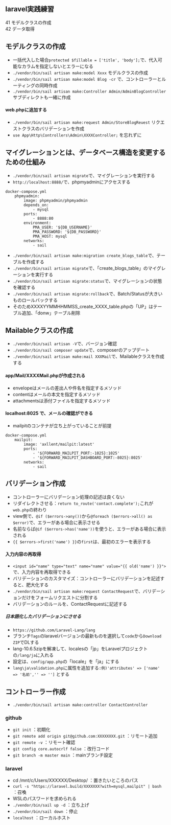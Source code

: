 ## laravel実践練習
41 モデルクラスの作成<br>
42 データ取得

## モデルクラスの作成
- 一括代入した場合`protected $fillable = ['title', 'body'];`で、代入可能なカラムを指定しないとエラーになる
- `./vendor/bin/sail artisan make:model Xxxx` モデルクラスの作成
- `./vendor/bin/sail artisan make:model Blog -cr` で、コントローラーとルーティングの同時作成
- `./vendor/bin/sail artisan make:Controller Admin/AdminBlogController` サブディレクトも一緒に作成


#### web.phpに追加する
- `./vendor/bin/sail artisan make:request Admin/StoreBlogReuest` リクエストクラスのバリデーションを作成
- `use App\Http\Controllers\Admin\XXXXController;` を忘れずに



## マイグレーションとは、データベース構造を変更するための仕組み
- `./vendor/bin/sail artisan migrate`で、マイグレーションを実行する
- `http://localhost:8888/`で、phpmyadminにアクセスする
~~~
docker-compose.yml
    phpmyadmin:
        image: phpmyadmin/phpmyadmin
        depends_on:
            - mysql
        ports:
            - 8888:80
        environment:
            PMA_USER: '${DB_USERNAME}'
            PMA_PASSWORD: '${DB_PASSWORD}'
            PMA_HOST: mysql
        networks:
            - sail
~~~
- `./vendor/bin/sail artisan make:migration create_blogs_table`で、テーブルを作成する
- `./vendor/bin/sail artisan migrate`で、「create_blogs_table」のマイグレーションを実行する
- `./vendor/bin/sail artisan migrate:status`で、マイグレーションの状態を確認する
- `./vendor/bin/sail artisan migrate:rollback`で、Batch/Statusが大きいものロールバックする
- そのためXXXXYYMMHHMMSS_create_XXXX_table.phpの「UP」はテーブル追加、「donw」テーブル削除

## Mailableクラスの作成
- `./vendor/bin/sail artisan -V`で、バージョン確認
- `./vendor/bin/sail composer update`で、composerのアップデート
- `./vendor/bin/sail artisan make:mail XXXMail`で、Mailableクラスを作成する

#### app/Mail/XXXXMail.phpが作成される
- envelopeはメールの差出人や件名を指定するメソッド
- contentはメールの本文を指定するメソッド
- attachmentsは添付ファイルを指定するメソッド

#### localhost:8025 で、メールの確認ができる
- mailpitのコンテナが立ち上がっていることが前提

~~~
docker-compose.yml
    mailpit:
        image: 'axllent/mailpit:latest'
        ports:
            - '${FORWARD_MAILPIT_PORT:-1025}:1025'
            - '${FORWARD_MAILPIT_DASHBOARD_PORT:-8025}:8025'
        networks:
            - sail
~~~


## バリデーション作成
- コントローラーにバリデーション処理の記述は良くない
- リダイレクトさせる：`return to_route('contact.complete');`これが`web.php`の終わり
- view側で、`@if ($errors->any())`から`@foreach ($errors->all() as $error)`で、エラーがある場合に表示させる
- 名前ならば`@if ($errors->has('name'))`を使うと、エラーがある場合に表示される
- `{{ $errors->first('name') }}`の`first`は、最初のエラーを表示する

#### 入力内容の再取得
- `<input id="name" type="text" name="name" value="{{ old('name') }}">`で、入力内容を再取得できる
- バリデーションのカスタマイズ：コントローラーにバリデーションを記述すると、肥大化する
- `./vendor/bin/sail artisan make:request ContactRequest`で、バリデーションだけをフォームリクエストに分割する
- バリデーションのルールを、ContactRequestに記述する

##### 日本語化したバリデーションにさせる
- `https://github.com/Laravel-Lang/lang`
- ブランチ`Tags`のlaravelバージョンの最新ものを選択して`code`から`Download ZIP`でDLする
- lang-10.6.5zipを解凍して、localesの「jp」をLaravelプロジェクトの`/lang/ja`に入れる
- 設定は、`config/app.php`の「locale」を「ja」にする
- `lang\ja\validation.php`に属性を追加する`:例)'attributes' => ['name' => '名前','' => '']` とする

## コントローラー作成
- `./vendor/bin/sail artisan make:controller ContactController`

### github
- `git init` ：初期化
- `git remote add origin git@github.com:XXXXXXXX.git` ：リモート追加
- `git remote -v` ：リモート確認
- `git config core.autocrlf false` ：改行コード
- `git branch -m master main` ：mainブランチ設定

### laravel
- cd /mnt/c/Users/XXXXXX/Desktop/ ：置きたいところのパス
- `curl -s "https://laravel.build/XXXXXXX?with=mysql,mailpit" | bash` ：召喚
- WSLのパスワードを求められる
- `./vendor/bin/sail up -d` ：立ち上げ
- `./vendor/bin/sail down` ：停止
- `localhost` ：ローカルホスト
